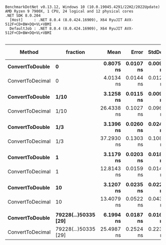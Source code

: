 ```

BenchmarkDotNet v0.13.12, Windows 10 (10.0.19045.4291/22H2/2022Update)
AMD Ryzen 9 7900X, 1 CPU, 24 logical and 12 physical cores
.NET SDK 8.0.204
  [Host]     : .NET 8.0.4 (8.0.424.16909), X64 RyuJIT AVX-512F+CD+BW+DQ+VL+VBMI
  DefaultJob : .NET 8.0.4 (8.0.424.16909), X64 RyuJIT AVX-512F+CD+BW+DQ+VL+VBMI


```
| Method           | fraction             | Mean       | Error     | StdDev    | Ratio | RatioSD | Allocated | Alloc Ratio |
|----------------- |--------------------- |-----------:|----------:|----------:|------:|--------:|----------:|------------:|
| **ConvertToDouble**  | **0**                    |  **0.8075 ns** | **0.0107 ns** | **0.0095 ns** |  **1.00** |    **0.00** |         **-** |          **NA** |
| ConvertToDecimal | 0                    |  4.0134 ns | 0.0144 ns | 0.0128 ns |  4.97 |    0.06 |         - |          NA |
|                  |                      |            |           |           |       |         |           |             |
| **ConvertToDouble**  | **1/10**                 |  **3.1258 ns** | **0.0115 ns** | **0.0096 ns** |  **1.00** |    **0.00** |         **-** |          **NA** |
| ConvertToDecimal | 1/10                 | 26.4338 ns | 0.1027 ns | 0.0960 ns |  8.45 |    0.04 |         - |          NA |
|                  |                      |            |           |           |       |         |           |             |
| **ConvertToDouble**  | **1/3**                  |  **3.1396 ns** | **0.0260 ns** | **0.0243 ns** |  **1.00** |    **0.00** |         **-** |          **NA** |
| ConvertToDecimal | 1/3                  | 37.2930 ns | 0.1303 ns | 0.1088 ns | 11.87 |    0.09 |         - |          NA |
|                  |                      |            |           |           |       |         |           |             |
| **ConvertToDouble**  | **1**                    |  **3.1179 ns** | **0.0203 ns** | **0.0180 ns** |  **1.00** |    **0.00** |         **-** |          **NA** |
| ConvertToDecimal | 1                    | 12.8143 ns | 0.0159 ns | 0.0141 ns |  4.11 |    0.03 |         - |          NA |
|                  |                      |            |           |           |       |         |           |             |
| **ConvertToDouble**  | **10**                   |  **3.1207 ns** | **0.0235 ns** | **0.0220 ns** |  **1.00** |    **0.00** |         **-** |          **NA** |
| ConvertToDecimal | 10                   | 13.4079 ns | 0.0522 ns | 0.0436 ns |  4.29 |    0.03 |         - |          NA |
|                  |                      |            |           |           |       |         |           |             |
| **ConvertToDouble**  | **79228(...)50335 [29]** |  **6.1994 ns** | **0.0187 ns** | **0.0166 ns** |  **1.00** |    **0.00** |         **-** |          **NA** |
| ConvertToDecimal | 79228(...)50335 [29] | 25.4987 ns | 0.2524 ns | 0.2237 ns |  4.11 |    0.03 |         - |          NA |
